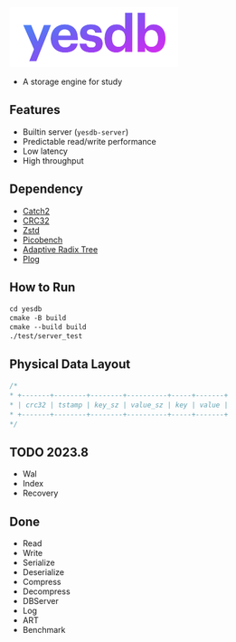 

![yesdb](/logo/yesdb2.png)

- A storage engine for study

## Features
* Builtin server (`yesdb-server`)
* Predictable read/write performance
* Low latency
* High throughput

## Dependency
* [Catch2](https://github.com/catchorg/Catch2)
* [CRC32](https://github.com/google/crc32c)
* [Zstd](https://github.com/facebook/zstd)
* [Picobench](https://github.com/iboB/picobench)
* [Adaptive Radix Tree](https://github.com/rafaelkallis/adaptive-radix-tree)
* [Plog](https://github.com/SergiusTheBest/plog)
## How to Run
```
cd yesdb
cmake -B build
cmake --build build
./test/server_test
```
## Physical Data Layout
```c
/*
* +-------+--------+--------+----------+-----+-------+
* | crc32 | tstamp | key_sz | value_sz | key | value | 
* +-------+--------+--------+----------+-----+-------+
*/
```
## TODO 2023.8
- Wal
- Index
- Recovery
## Done 
- Read
- Write
- Serialize
- Deserialize
- Compress
- Decompress
- DBServer
- Log
- ART
- Benchmark

